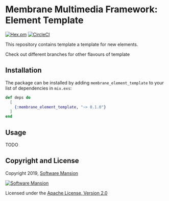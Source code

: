 # Membrane Multimedia Framework: Element Template

[![Hex.pm](https://img.shields.io/hexpm/v/membrane_element_template.svg)](https://hex.pm/packages/membrane_element_template)
[![CircleCI](https://circleci.com/gh/membraneframework/membrane-element-template.svg?style=svg)](https://circleci.com/gh/membraneframework/membrane-element-template)

This repository contains template a template for new elements.

Check out different branches for other flavours of template

## Installation

The package can be installed by adding `membrane_element_template` to your list of dependencies in `mix.exs`:

```elixir
def deps do
  [
    {:membrane_element_template, "~> 0.1.0"}
  ]
end
```

## Usage

TODO

## Copyright and License

Copyright 2019, [Software Mansion](https://swmansion.com/?utm_source=git&utm_medium=readme&utm_campaign=membrane-element-template)

[![Software Mansion](https://membraneframework.github.io/static/logo/swm_logo_readme.png)](https://swmansion.com/?utm_source=git&utm_medium=readme&utm_campaign=membrane-element-template)

Licensed under the [Apache License, Version 2.0](LICENSE)
